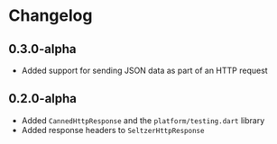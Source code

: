 # Changelog

## 0.3.0-alpha

- Added support for sending JSON data as part of an HTTP request

## 0.2.0-alpha

- Added `CannedHttpResponse` and the `platform/testing.dart` library
- Added response headers to `SeltzerHttpResponse`
